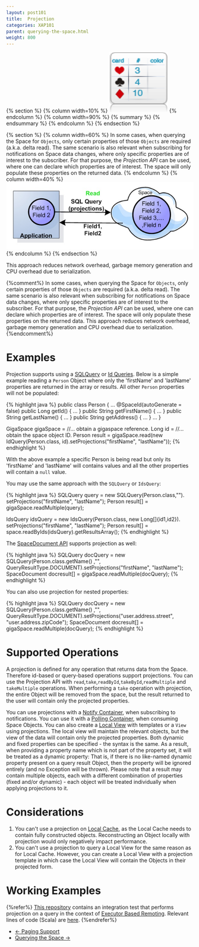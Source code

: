 ```yaml
---
layout: post101
title:  Projection
categories: XAP101
parent: querying-the-space.html
weight: 800
---
```


{% section %}
 {% column width=10% %}
 ![counter-logo.jpg](/attachment_files/subject/projection.png)
 {% endcolumn %}
 {% column width=90% %}
 {% summary %} {% endsummary %}
 {% endcolumn %}
 {% endsection %}

{% section %}
{% column width=60% %}
In some cases, when querying the Space for `Objects`, only certain properties of those `Objects` are required (a.k.a. delta read). The same scenario is also relevant when subscribing for notifications on Space data changes, where only specific properties are of interest to the subscriber. For that purpose, the *Projection API* can be used, where one can declare which properties are of interest. The space will only populate these properties on the returned data.
{% endcolumn %}
{% column width=40% %}
![space-projections.jpg](/attachment_files/space-projections.jpg)
{% endcolumn %}
{% endsection %}

This approach reduces network overhead, garbage memory generation and CPU overhead due to serialization.

{%comment%}
In some cases, when querying the Space for `Objects`, only certain properties of those `Objects` are required (a.k.a. delta read). The same scenario is also relevant when subscribing for notifications on Space data changes, where only specific properties are of interest to the subscriber. For that purpose, the *Projection API* can be used, where one can declare which properties are of interest. The space will only populate these properties on the returned data. This approach reduces network overhead, garbage memory generation and CPU overhead due to serialization.
{%endcomment%}

# Examples

Projection supports using a [SQLQuery](./query-sql.html) or [Id Queries](./query-by-id.html). Below is a simple example reading a `Person` Object where only the 'firstName' and 'lastName' properties are returned in the array or results. All other `Person` properties will not be populated:

{% highlight java %}
public class Person
{
  ...
  @SpaceId(autoGenerate = false)
  public Long getId() { ... }
  public String getFirstName() { ... }
  public String getLastName() { ... }
  public String getAddress() { ... }
  ...
}

GigaSpace gigaSpace = //... obtain a gigaspace reference.
Long id = //... obtain the space object ID.
Person result = gigaSpace.read<Person>(new IdQuery<Person>(Person.class, id).setProjections("firstName", "lastName"));
{% endhighlight %}

With the above example a specific Person is being read but only its 'firstName' and 'lastName' will contains values and all the other properties will contain a `null` value.

You may use the same approach with the `SQLQuery` or `IdsQuery`:

{% highlight java %}
SQLQuery<Person> query = new SQLQuery<Person>(Person.class,"").
		setProjections("firstName", "lastName");
Person result[] = gigaSpace.readMultiple(query);

IdsQuery<Person> idsQuery = new IdsQuery<Person>(Person.class, new Long[]{id1,id2}).
		setProjections("firstName", "lastName");
Person result[] = space.readByIds(idsQuery).getResultsArray();
{% endhighlight %}




The [SpaceDocument API](./document-api.html) supports projection as well:

{% highlight java %}
SQLQuery<SpaceDocument> docQuery = new SQLQuery<SpaceDocument>(Person.class.getName() ,"",
	QueryResultType.DOCUMENT).setProjections("firstName", "lastName");
SpaceDocument docresult[] = gigaSpace.readMultiple(docQuery);
{% endhighlight %}

You can also use projection for nested properties:

{% highlight java %}
SQLQuery<SpaceDocument> docQuery = new SQLQuery<SpaceDocument>(Person.class.getName() ,"",
	QueryResultType.DOCUMENT).setProjections("user.address.street", "user.address.zipCode");
SpaceDocument docresult[] = gigaSpace.readMultiple(docQuery);
{% endhighlight %}


# Supported Operations

A projection is defined for any operation that returns data from the Space. Therefore id-based or query-based operations support projections. You can use the Projection API with `read`,`take`,`readById`,`takeById`,`readMultiple` and `takeMultiple` operations. When performing a `take` operation with projection, the entire Object will be removed from the space, but the result returned to the user will contain only the projected properties.


You can use projections with a [Notify Container](./notify-container.html), when subscribing to notifications. You can use it with a [Polling Container](./polling-container.html), when consuming Space Objects. You can also create a [Local View](./local-view.html) with templates or a `View` using projections. The local view will maintain the relevant objects, but the view of the data will contain only the projected properties.
Both dynamic and fixed properties can be specified - the syntax is the same. As a result, when providing a property name which is not part of the property set, it will be treated as a dynamic property: That is, if there is no like-named dynamic property present on a query result Object, then the property will be ignored entirely (and no Exception will be thrown). Please note that a result may contain multiple objects, each with a different combination of properties (fixed and/or dynamic) - each object will be treated individually when applying projections to it.

# Considerations

1. You can't use a projection on [Local Cache](./local-cache.html), as the Local Cache needs to contain fully constructed objects. Reconstructing an Object locally with projection would only negatively impact performance.
1. You can't use a projection to query a Local View for the same reason as for Local Cache. However, you can create a Local View with a projection template in which case the Local View will contain the Objects in their projected form.

# Working Examples

{%refer%}
[This repository](https://github.com/GigaSpaces/gs-executor-remoting/) contains an integration test that performs projection on a query in the context of [Executor Based Remoting](./executor-based-remoting.html). Relevant lines of code (Scala) are [here](https://github.com/GigaSpaces/gs-executor-remoting/blob/master/src/test/scala/com/gigaspaces/sbp/WatchRepairSuite.scala#L124).
{%endrefer%}

<ul class="pager">
  <li class="previous"><a href="./query-paging-support.html">&larr; Paging Support</a></li>
  <li class="next"><a href="./querying-the-space.html">Querying the Space &rarr;</a></li>
</ul>
